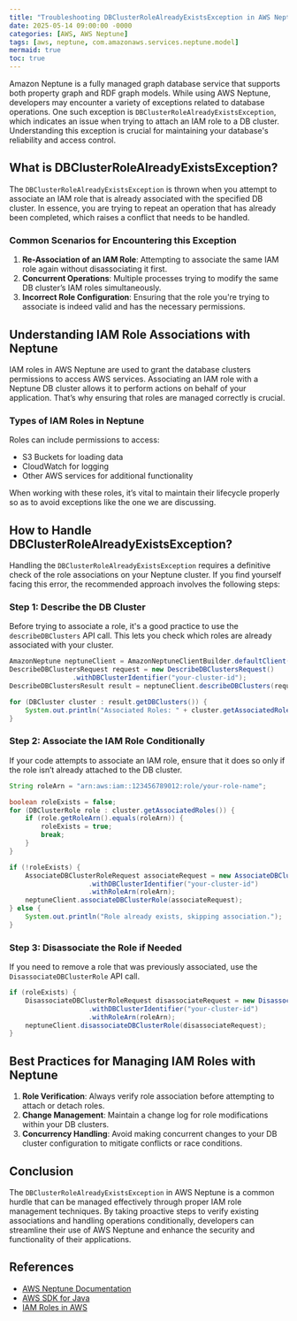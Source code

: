 ```yaml
---
title: "Troubleshooting DBClusterRoleAlreadyExistsException in AWS Neptune"
date: 2025-05-14 09:00:00 -0000
categories: [AWS, AWS Neptune]
tags: [aws, neptune, com.amazonaws.services.neptune.model]
mermaid: true
toc: true
---
```



Amazon Neptune is a fully managed graph database service that supports both property graph and RDF graph models. While using AWS Neptune, developers may encounter a variety of exceptions related to database operations. One such exception is `DBClusterRoleAlreadyExistsException`, which indicates an issue when trying to attach an IAM role to a DB cluster. Understanding this exception is crucial for maintaining your database's reliability and access control.

## What is DBClusterRoleAlreadyExistsException?

The `DBClusterRoleAlreadyExistsException` is thrown when you attempt to associate an IAM role that is already associated with the specified DB cluster. In essence, you are trying to repeat an operation that has already been completed, which raises a conflict that needs to be handled.

### Common Scenarios for Encountering this Exception

1. **Re-Association of an IAM Role**: Attempting to associate the same IAM role again without disassociating it first.
2. **Concurrent Operations**: Multiple processes trying to modify the same DB cluster’s IAM roles simultaneously.
3. **Incorrect Role Configuration**: Ensuring that the role you're trying to associate is indeed valid and has the necessary permissions.

## Understanding IAM Role Associations with Neptune

IAM roles in AWS Neptune are used to grant the database clusters permissions to access AWS services. Associating an IAM role with a Neptune DB cluster allows it to perform actions on behalf of your application. That’s why ensuring that roles are managed correctly is crucial.

### Types of IAM Roles in Neptune

Roles can include permissions to access:

- S3 Buckets for loading data
- CloudWatch for logging
- Other AWS services for additional functionality

When working with these roles, it’s vital to maintain their lifecycle properly so as to avoid exceptions like the one we are discussing.

## How to Handle DBClusterRoleAlreadyExistsException?

Handling the `DBClusterRoleAlreadyExistsException` requires a definitive check of the role associations on your Neptune cluster. If you find yourself facing this error, the recommended approach involves the following steps:

### Step 1: Describe the DB Cluster

Before trying to associate a role, it's a good practice to use the `describeDBClusters` API call. This lets you check which roles are already associated with your cluster.

```java
AmazonNeptune neptuneClient = AmazonNeptuneClientBuilder.defaultClient();
DescribeDBClustersRequest request = new DescribeDBClustersRequest()
                .withDBClusterIdentifier("your-cluster-id");
DescribeDBClustersResult result = neptuneClient.describeDBClusters(request);

for (DBCluster cluster : result.getDBClusters()) {
    System.out.println("Associated Roles: " + cluster.getAssociatedRoles());
}
```

### Step 2: Associate the IAM Role Conditionally

If your code attempts to associate an IAM role, ensure that it does so only if the role isn’t already attached to the DB cluster.

```java
String roleArn = "arn:aws:iam::123456789012:role/your-role-name";

boolean roleExists = false;
for (DBClusterRole role : cluster.getAssociatedRoles()) {
    if (role.getRoleArn().equals(roleArn)) {
        roleExists = true;
        break;
    }
}

if (!roleExists) {
    AssociateDBClusterRoleRequest associateRequest = new AssociateDBClusterRoleRequest()
                    .withDBClusterIdentifier("your-cluster-id")
                    .withRoleArn(roleArn);
    neptuneClient.associateDBClusterRole(associateRequest);
} else {
    System.out.println("Role already exists, skipping association.");
}
```

### Step 3: Disassociate the Role if Needed

If you need to remove a role that was previously associated, use the `DisassociateDBClusterRole` API call.

```java
if (roleExists) {
    DisassociateDBClusterRoleRequest disassociateRequest = new DisassociateDBClusterRoleRequest()
                    .withDBClusterIdentifier("your-cluster-id")
                    .withRoleArn(roleArn);
    neptuneClient.disassociateDBClusterRole(disassociateRequest);
}
```

## Best Practices for Managing IAM Roles with Neptune

1. **Role Verification**: Always verify role association before attempting to attach or detach roles.
2. **Change Management**: Maintain a change log for role modifications within your DB clusters.
3. **Concurrency Handling**: Avoid making concurrent changes to your DB cluster configuration to mitigate conflicts or race conditions.

## Conclusion

The `DBClusterRoleAlreadyExistsException` in AWS Neptune is a common hurdle that can be managed effectively through proper IAM role management techniques. By taking proactive steps to verify existing associations and handling operations conditionally, developers can streamline their use of AWS Neptune and enhance the security and functionality of their applications.

## References

- [AWS Neptune Documentation](https://docs.aws.amazon.com/neptune/latest/userguide/Welcome.html)
- [AWS SDK for Java](https://docs.aws.amazon.com/sdk-for-java/latest/developer-guide/home.html)
- [IAM Roles in AWS](https://docs.aws.amazon.com/IAM/latest/UserGuide/id_roles.html)